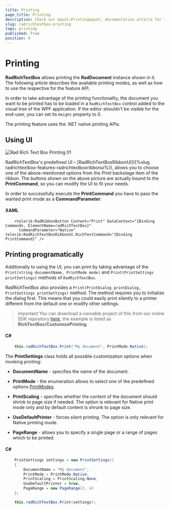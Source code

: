 ```yaml
---
title: Printing
page_title: Printing
description: Check our &quot;Printing&quot; documentation article for the RadRichTextBox {{ site.framework_name }} control.
slug: radrichtextbox-printing
tags: printing
published: True
position: 9
---
```


# Printing

__RadRichTextBox__ allows printing the __RadDocument__ instance shown in it. The following article describes the available printing modes, as well as how to use the respective for the feature API.      

In order to take advantage of the printing functionality, the document you want to be printed has to be loaded in a `RadRichTextBox` control added to the visual tree of the WPF application. If the editor shouldn't be visible for the end-user, you can set its `Height` property to 0.

The printing feature uses the .NET native printing APIs. 

## Using UI

![Rad Rich Text Box Printing 01](images/RadRichTextBox_Printing_01.png)

RadRichTextBox's predefined UI – [RadRichTextBoxRibbonUI]({%slug radrichtextbox-features-radrichtextboxribbonui%}), allows you to choose one of the above-mentioned options from the *Print* backstage item of the ribbon. The buttons shown on the above picture are actually bound to the __PrintCommand__, so you can modify the UI to fit your needs.        

In order to successfully execute the __PrintCommand__ you have to pass the wanted print mode as a __CommandParameter__:        

#### __XAML__  
```XAML
    <telerik:RadRibbonButton Content="Print" DataContext="{Binding Commands, ElementName=radRichTextBox}" 
	  CommandParameter="Native" telerik:RadRichTextBoxRibbonUI.RichTextCommand="{Binding PrintCommand}" />
```

## Printing programatically

Additionally to using the UI, you can print by taking advantage of the `Print(string documentName, PrintMode mode)` and `Print(PrintSettings printSettings)` methods of `RadRichTextBox`.

RadRichTextBox also provides a `Print(PrintDialog printDialog, PrintSettings printSettings)` method. The method requires you to initialize the dialog first. This means that you could easily print silently to a printer different from the default one or modify other settings.          

>important You can download a runnable project of this from our online SDK repository [here](https://github.com/telerik/xaml-sdk/tree/master/), the example is listed as __RichTextBox/CustomizePrinting__.

#### __C#__  
```C#
    this.radRichTextBox.Print("My document", PrintMode.Native);
```

The __PrintSettings__ class holds all possible customization options when invoking printing:

* __DocumentName__ - specifies the name of the document.              

* __PrintMode__ - the enumeration allows to select one of the predefined options [PrintModes](#printmodes).              

* __PrintScaling__ - specifies whether the content of the document should shrink to page size if needed. The option is relevant for Native print mode only and by default content is shrunk to page size.              

* __UseDefaultPrinter__ - forces silent printing. The option is only relevant for Native printing mode.              

* __PageRange__ - allows you to specify a single page or a range of pages which to be printed.

#### __C#__  
```C#
    PrintSettings settings = new PrintSettings()
    {
        DocumentName = "My document",
        PrintMode = PrintMode.Native,
        PrintScaling = PrintScaling.None,
        UseDefaultPrinter = true,
        PageRange = new PageRange(2, 4)
    };

    this.radRichTextBox.Print(settings);
```
